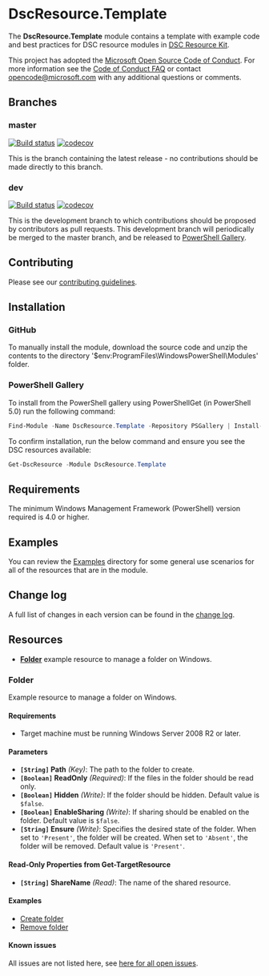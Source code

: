 # DscResource.Template

The **DscResource.Template** module contains a template with example code and
best practices for DSC resource modules in
[DSC Resource Kit](https://github.com/PowerShell/DscResources).

This project has adopted the [Microsoft Open Source Code of Conduct](https://opensource.microsoft.com/codeofconduct/).
For more information see the [Code of Conduct FAQ](https://opensource.microsoft.com/codeofconduct/faq/)
or contact [opencode@microsoft.com](mailto:opencode@microsoft.com) with any additional
questions or comments.

## Branches

### master

[![Build status](https://ci.appveyor.com/api/projects/status/csmbpuwy8krymv05/branch/master?svg=true)](https://ci.appveyor.com/project/johlju/DscResource.Template/branch/master)
[![codecov](https://codecov.io/gh/johlju/DscResource.Template/branch/master/graph/badge.svg)](https://codecov.io/gh/johlju/DscResource.Template/branch/master)

This is the branch containing the latest release -
no contributions should be made directly to this branch.

### dev

[![Build status](https://ci.appveyor.com/api/projects/status/csmbpuwy8krymv05/branch/dev?svg=true)](https://ci.appveyor.com/project/johlju/DscResource.Template/branch/dev)
[![codecov](https://codecov.io/gh/johlju/DscResource.Template/branch/dev/graph/badge.svg)](https://codecov.io/gh/johlju/DscResource.Template/branch/dev)

This is the development branch
to which contributions should be proposed by contributors as pull requests.
This development branch will periodically be merged to the master branch,
and be released to [PowerShell Gallery](https://www.powershellgallery.com/).

## Contributing

Please see our [contributing guidelines](/CONTRIBUTING.md).

## Installation

### GitHub

To manually install the module,
download the source code and unzip the contents to the directory
'$env:ProgramFiles\WindowsPowerShell\Modules' folder.

### PowerShell Gallery

To install from the PowerShell gallery using PowerShellGet (in PowerShell 5.0)
run the following command:

```powershell
Find-Module -Name DscResource.Template -Repository PSGallery | Install-Module
```

To confirm installation, run the below command and ensure you see the
DSC resources available:

```powershell
Get-DscResource -Module DscResource.Template
```

## Requirements

The minimum Windows Management Framework (PowerShell) version required is 4.0
or higher.

## Examples

You can review the [Examples](/Examples) directory for some general use
scenarios for all of the resources that are in the module.

## Change log

A full list of changes in each version can be found in the [change log](CHANGELOG.md).

## Resources

* [**Folder**](#folder) example resource
  to manage a folder on Windows.

### Folder

Example resource to manage a folder on Windows.

#### Requirements

* Target machine must be running Windows Server 2008 R2 or later.

#### Parameters

* **`[String]` Path** _(Key)_: The path to the folder to create.
* **`[Boolean]` ReadOnly** _(Required)_: If the files in the folder should be
  read only.
* **`[Boolean]` Hidden** _(Write)_: If the folder should be hidden.
  Default value is `$false`.
* **`[Boolean]` EnableSharing** _(Write)_: If sharing should be enabled on the
  folder. Default value is `$false`.
* **`[String]` Ensure** _(Write)_: Specifies the desired state of the folder.
     When set to `'Present'`, the folder will be created. When set to `'Absent'`,
    the folder will be removed. Default value is `'Present'`.

#### Read-Only Properties from Get-TargetResource

* **`[String]` ShareName** _(Read)_: The name of the shared resource.

#### Examples

* [Create folder](/Examples/Resources/Folder/1-CreateFolder.ps1)
* [Remove folder](/Examples/Resources/Folder/2-RemoveFolder.ps1)

#### Known issues

All issues are not listed here, see [here for all open issues](https://github.com/PowerShell/DscResource.Template/issues?q=is%3Aissue+is%3Aopen+in%3Atitle+Folder).
